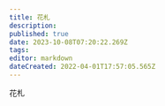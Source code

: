 ```yaml
---
title: 花札
description: 
published: true
date: 2023-10-08T07:20:22.269Z
tags: 
editor: markdown
dateCreated: 2022-04-01T17:57:05.565Z
---
```


花札
